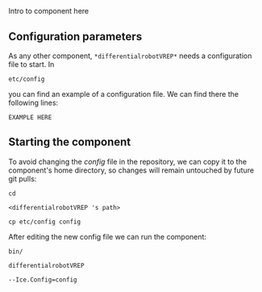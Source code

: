```
```
#
``` differentialrobotVREP
```
Intro to component here


## Configuration parameters
As any other component,
``` *differentialrobotVREP* ```
needs a configuration file to start. In

    etc/config

you can find an example of a configuration file. We can find there the following lines:

    EXAMPLE HERE


## Starting the component
To avoid changing the *config* file in the repository, we can copy it to the component's home directory, so changes will remain untouched by future git pulls:

    cd

``` <differentialrobotVREP 's path> ```

    cp etc/config config

After editing the new config file we can run the component:

    bin/

```differentialrobotVREP ```

    --Ice.Config=config
